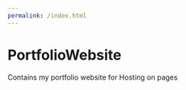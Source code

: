 ```yaml
---
permalink: /index.html
---
```

# PortfolioWebsite
 Contains my portfolio website for Hosting on pages
